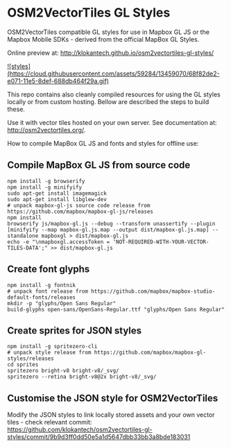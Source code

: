 # OSM2VectorTiles GL Styles

OSM2VectorTiles compatible GL styles for use in Mapbox GL JS or the Mapbox Mobile SDKs - derived from the official MapBox GL Styles.

Online preview at: http://klokantech.github.io/osm2vectortiles-gl-styles/

<a href="http://klokantech.github.io/osm2vectortiles-gl-styles/">
![styles](https://cloud.githubusercontent.com/assets/59284/13459070/68f82de2-e071-11e5-8def-688db464f29a.gif)</a>

This repo contains also cleanly compiled resources for using the GL styles locally or from custom hosting. Bellow are described the steps to build these.

Use it with vector tiles hosted on your own server. See documentation at: http://osm2vectortiles.org/.

How to compile MapBox GL JS and fonts and styles for offline use:

## Compile MapBox GL JS from source code

    npm install -g browserify
    npm install -g minifyify
    sudo apt-get install imagemagick
    sudo apt-get install libglew-dev
    # unpack mapbox-gl-js source code release from https://github.com/mapbox/mapbox-gl-js/releases
    npm install
    browserify js/mapbox-gl.js --debug --transform unassertify --plugin [minifyify --map mapbox-gl.js.map --output dist/mapbox-gl.js.map] --standalone mapboxgl > dist/mapbox-gl.js
    echo -e "\nmapboxgl.accessToken = 'NOT-REQUIRED-WITH-YOUR-VECTOR-TILES-DATA';" >> dist/mapbox-gl.js

## Create font glyphs

    npm install -g fontnik
    # unpack font release from https://github.com/mapbox/mapbox-studio-default-fonts/releases
    mkdir -p "glyphs/Open Sans Regular"
    build-glyphs open-sans/OpenSans-Regular.ttf "glyphs/Open Sans Regular"

## Create sprites for JSON styles

    npm install -g spritezero-cli
    # unpack style release from https://github.com/mapbox/mapbox-gl-styles/releases
    cd sprites
    spritezero bright-v8 bright-v8/_svg/
    spritezero --retina bright-v8@2x bright-v8/_svg/

## Customise the JSON style for OSM2VectorTiles

Modify the JSON styles to link locally stored assets and your own vector tiles - check relevant commit:
https://github.com/klokantech/osm2vectortiles-gl-styles/commit/9b9d3ff0dd50e5a1d5647dbb33bb3a8bde183031
